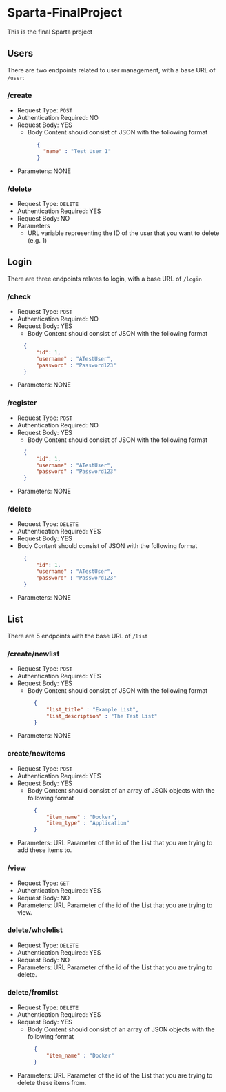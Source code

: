 # Sparta-FinalProject
This is the final Sparta project

## Users

There are two endpoints related to user management, with a base URL of ```/user```:

### /create
- Request Type: ```POST```
- Authentication Required: NO
- Request Body: YES    
  - Body Content should consist of JSON with the following format
    ```json
       {
         "name" : "Test User 1"
       }
    ```
- Parameters: NONE

### /delete
- Request Type: ```DELETE```
- Authentication Required: YES
- Request Body: NO
- Parameters
  - URL variable representing the ID of the user that you want to delete (e.g. 1)

## Login

There are three endpoints relates to login, with a base URL of ```/login```

### /check
- Request Type: ```POST```
- Authentication Required: NO
- Request Body: YES    
  - Body Content should consist of JSON with the following format
  ```json
    {
        "id": 1,
        "username" : "ATestUser",
        "password" : "Password123"
    }
  ```
- Parameters: NONE

### /register
- Request Type: ```POST```
- Authentication Required: NO
- Request Body: YES    
  - Body Content should consist of JSON with the following format
  ```json
    {
        "id": 1,
        "username" : "ATestUser",
        "password" : "Password123"
    }
  ```
- Parameters: NONE

### /delete
- Request Type: ```DELETE```
- Authentication Required: YES
- Request Body: YES
- Body Content should consist of JSON with the following format
  ```json
    {
        "id": 1,
        "username" : "ATestUser",
        "password" : "Password123"
    }
  ```
- Parameters: NONE

## List

There are 5 endpoints with the base URL of ```/list```

### /create/newlist
- Request Type: ```POST```
- Authentication Required: YES
- Request Body: YES    
  - Body Content should consist of JSON with the following format
    ```json
      {
          "list_title" : "Example List",
          "list_description" : "The Test List"
      }
    ```
- Parameters: NONE

### create/newitems
- Request Type: ```POST```
- Authentication Required: YES
- Request Body: YES    
  - Body Content should consist of an array of JSON objects with the following format
    ```json
      {
          "item_name" : "Docker",
          "item_type" : "Application"
      }
    ```
- Parameters: URL Parameter of the id of the List that you are trying to add these items to.

### /view
- Request Type: ```GET```
- Authentication Required: YES
- Request Body: NO
- Parameters: URL Parameter of the id of the List that you are trying to view.

### delete/wholelist
- Request Type: ```DELETE```
- Authentication Required: YES
- Request Body: NO
- Parameters: URL Parameter of the id of the List that you are trying to delete.

### delete/fromlist
- Request Type: ```DELETE```
- Authentication Required: YES
- Request Body: YES    
  - Body Content should consist of an array of JSON objects with the following format
    ```json
      {
          "item_name" : "Docker"
      }
    ```
- Parameters: URL Parameter of the id of the List that you are trying to delete these items from.
